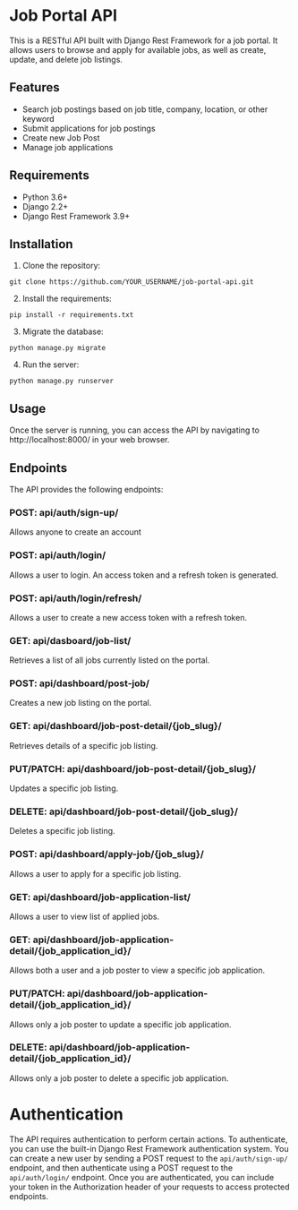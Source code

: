 # Job Portal API

This is a RESTful API built with Django Rest Framework for a job portal. It allows users to browse and apply for available jobs, as well as create, update, and delete job listings.

## Features

- Search job postings based on job title, company, location, or other keyword
- Submit applications for job postings
- Create new Job Post
- Manage job applications

## Requirements

- Python 3.6+
- Django 2.2+
- Django Rest Framework 3.9+

## Installation

1. Clone the repository:

```
git clone https://github.com/YOUR_USERNAME/job-portal-api.git
```

2. Install the requirements:

```
pip install -r requirements.txt
```

3. Migrate the database:

```
python manage.py migrate
```

4. Run the server:

```
python manage.py runserver
```

## Usage

Once the server is running, you can access the API by navigating to http://localhost:8000/ in your web browser.

## Endpoints
The API provides the following endpoints:

### POST: api/auth/sign-up/
Allows anyone to create an account

### POST: api/auth/login/
Allows a user to login. An access token and a refresh token is generated.

### POST: api/auth/login/refresh/
Allows a user to create a new access token with a refresh token.

### GET: api/dasboard/job-list/
Retrieves a list of all jobs currently listed on the portal.

### POST: api/dashboard/post-job/
Creates a new job listing on the portal.

### GET: api/dashboard/job-post-detail/{job_slug}/
Retrieves details of a specific job listing.

### PUT/PATCH: api/dashboard/job-post-detail/{job_slug}/
Updates a specific job listing.

### DELETE: api/dashboard/job-post-detail/{job_slug}/
Deletes a specific job listing.

### POST: api/dashboard/apply-job/{job_slug}/
Allows a user to apply for a specific job listing.

### GET: api/dashboard/job-application-list/
Allows a user to view list of applied jobs. 

### GET: api/dashboard/job-application-detail/{job_application_id}/
Allows both a user and a job poster to view a specific job application. 

### PUT/PATCH: api/dashboard/job-application-detail/{job_application_id}/
Allows only a job poster to update a specific job application. 

### DELETE: api/dashboard/job-application-detail/{job_application_id}/
Allows only a job poster to delete a specific job application. 

# Authentication

The API requires authentication to perform certain actions. To authenticate, you can use the built-in Django Rest Framework authentication system. You can create a new user by sending a POST request to the `api/auth/sign-up/` endpoint, and then authenticate using a POST request to the `api/auth/login/` endpoint. Once you are authenticated, you can include your token in the Authorization header of your requests to access protected endpoints.
